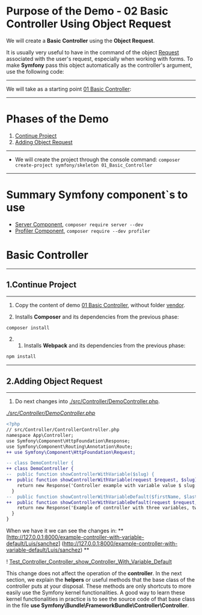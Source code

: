 # Purpose of the Demo - 02 Basic Controller Using Object Request

We will create a **Basic Controller** using the **Object Request**. 

It is usually very useful to have in the command of the object [Request](https://symfony.com/doc/current/introduction/http_fundamentals.html#requests-and-responses-in-http) associated with the user's request, especially when working with forms. To make **Symfony** pass this object automatically as the controller's argument, use the following code:

---------------------------------------------------------------------------------------

We will take as a starting point [01 Basic Controller](../01_Basic_Controller/):

---------------------------------------------------------------------------------------

# Phases of the Demo
1. [Continue Project](#1continue-project)
2. [Adding Object Request](#2adding_object_request)

---------------------------------------------------------------------------------------

* We will create the project through the console command: `composer create-project symfony/skeleton 01_Basic_Controller`

---------------------------------------------------------------------------------------

# Summary Symfony component`s to use

* [Server Component](https://symfony.com/doc/current/setup.html), `composer require server --dev`
* [Profiler Component](https://symfony.com/doc/current/profiler.html), `composer require --dev profiler`

# Basic Controller

--------------------------------------------------------------------------------------------

## 1.Continue Project

--------------------------------------------------------------------------------------------

1. Copy the content of demo [01 Basic Controller](../01_Basic_Controller/), without folder [vendor](../01_Basic_Controller/vendor/).

2. Installs **Composer** and its dependencies from the previous phase: 

```bash
composer install
```

2. 1. Installs **Webpack** and its dependencies from the previous phase: 

```bash
npm install
```

--------------------------------------------------------------------------------------------

## 2.Adding Object Request

--------------------------------------------------------------------------------------------

1. Do next changes into [./src/Controller/DemoController.php](./src/Controller/DemoController.php).

_[./src/Controller/DemoController.php](./src/Controller/DemoController.php)_
```diff
<?php
// src/Controller/ControllerController.php
namespace App\Controller;
use Symfony\Component\HttpFoundation\Response;
use Symfony\Component\Routing\Annotation\Route;
++ use Symfony\Component\HttpFoundation\Request;

-- class DemoController {
++ class DemoController {
--  public function showControllerWithVariable($slug) {
++  public function showControllerWithVariable(request $request, $slug) {  
    return new Response('Controller example with variable value $ slug:'.$slug);
  }
--  public function showControllerWithVariableDefault($firstName, $lastName, $color) {
++  public function showControllerWithVariableDefault(request $request, $firstName, $lastName, $color) {  
    return new Response('Example of controller with three variables, two per route: '.$firstName.' Y '.$lastName.', and one by default.'.$color);
  }    
}
```

When we have it we can see the changes in: **[http://127.0.0.1:8000/example-controller-with-variable-default/Luis/sanchez] (http://127.0.0.1:8000/example-controller-with-variable-default/Luis/sanchez) **

! [Test_Controller_Controller_show_Controller_With_Variable_Default](../../99_Readme_Resources/02_Controller/01_Basic_Controller/basic-controller-variable-default.jpg)

This change does not affect the operation of the **controller**. In the next section, we explain the **helpers** or useful methods that the base class of the controller puts at your disposal. These methods are only shortcuts to more easily use the Symfony kernel functionalities. A good way to learn these kernel functionalities in practice is to see the source code of that base class in the file **use Symfony\Bundle\FrameworkBundle\Controller\Controller**.